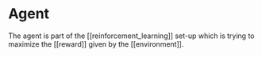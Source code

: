 # Agent

The agent is part of the [[reinforcement_learning]] set-up which is trying to maximize the [[reward]] given by the [[environment]].

